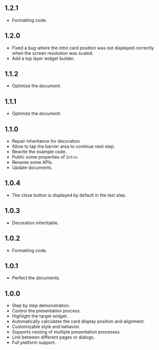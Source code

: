 ## 1.2.1

* Formatting code.

## 1.2.0

* Fixed a bug where the intro card position was not displayed correctly when the screen resolution was scaled.
* Add a top layer widget builder.

## 1.1.2

* Optimize the document.

## 1.1.1

* Optimize the document.

## 1.1.0

* Repair inheritance for decoration.
* Allow to tap the barrier area to continue next step.
* Rewrite the example code.
* Public some properties of `Intro`.
* Rename some APIs.
* Update documents.

## 1.0.4

* The close button is displayed by default in the last step.

## 1.0.3

* Decoration inheritable.

## 1.0.2

* Formatting code.

## 1.0.1

* Perfect the documents.

## 1.0.0

* Step by step demonstration.
* Control the presentation process.
* Highlight the target widget.
* Automatically calculates the card display position and alignment.
* Customizable style and behavior.
* Supports nesting of multiple presentation processes.
* Link between different pages or dialogs.
* Full platform support.
